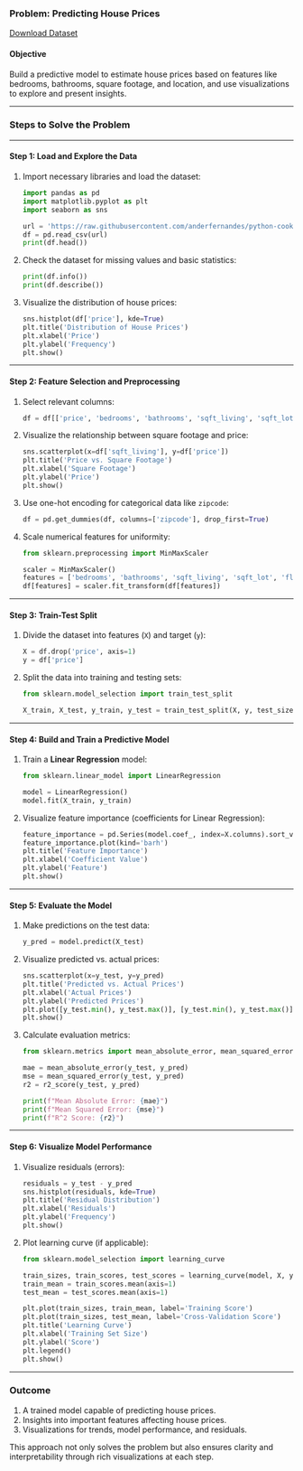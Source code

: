 ### **Problem: Predicting House Prices**

[Download Dataset](home_sales_data-module3-day1.csv)

#### **Objective**
Build a predictive model to estimate house prices based on features like bedrooms, bathrooms, square footage, and location, and use visualizations to explore and present insights.

---

### **Steps to Solve the Problem**

---

#### **Step 1: Load and Explore the Data**

1. Import necessary libraries and load the dataset:
   ```python
   import pandas as pd
   import matplotlib.pyplot as plt
   import seaborn as sns
   
   url = 'https://raw.githubusercontent.com/anderfernandes/python-cookbook/main/datasets/kc_house_data.csv'
   df = pd.read_csv(url)
   print(df.head())
   ```

2. Check the dataset for missing values and basic statistics:
   ```python
   print(df.info())
   print(df.describe())
   ```

3. Visualize the distribution of house prices:
   ```python
   sns.histplot(df['price'], kde=True)
   plt.title('Distribution of House Prices')
   plt.xlabel('Price')
   plt.ylabel('Frequency')
   plt.show()
   ```

---

#### **Step 2: Feature Selection and Preprocessing**

1. Select relevant columns:
   ```python
   df = df[['price', 'bedrooms', 'bathrooms', 'sqft_living', 'sqft_lot', 'floors', 'zipcode']]
   ```

2. Visualize the relationship between square footage and price:
   ```python
   sns.scatterplot(x=df['sqft_living'], y=df['price'])
   plt.title('Price vs. Square Footage')
   plt.xlabel('Square Footage')
   plt.ylabel('Price')
   plt.show()
   ```

3. Use one-hot encoding for categorical data like `zipcode`:
   ```python
   df = pd.get_dummies(df, columns=['zipcode'], drop_first=True)
   ```

4. Scale numerical features for uniformity:
   ```python
   from sklearn.preprocessing import MinMaxScaler
   
   scaler = MinMaxScaler()
   features = ['bedrooms', 'bathrooms', 'sqft_living', 'sqft_lot', 'floors']
   df[features] = scaler.fit_transform(df[features])
   ```

---

#### **Step 3: Train-Test Split**

1. Divide the dataset into features (`X`) and target (`y`):
   ```python
   X = df.drop('price', axis=1)
   y = df['price']
   ```

2. Split the data into training and testing sets:
   ```python
   from sklearn.model_selection import train_test_split
   
   X_train, X_test, y_train, y_test = train_test_split(X, y, test_size=0.2, random_state=42)
   ```

---

#### **Step 4: Build and Train a Predictive Model**

1. Train a **Linear Regression** model:
   ```python
   from sklearn.linear_model import LinearRegression
   
   model = LinearRegression()
   model.fit(X_train, y_train)
   ```

2. Visualize feature importance (coefficients for Linear Regression):
   ```python
   feature_importance = pd.Series(model.coef_, index=X.columns).sort_values()
   feature_importance.plot(kind='barh')
   plt.title('Feature Importance')
   plt.xlabel('Coefficient Value')
   plt.ylabel('Feature')
   plt.show()
   ```

---

#### **Step 5: Evaluate the Model**

1. Make predictions on the test data:
   ```python
   y_pred = model.predict(X_test)
   ```

2. Visualize predicted vs. actual prices:
   ```python
   sns.scatterplot(x=y_test, y=y_pred)
   plt.title('Predicted vs. Actual Prices')
   plt.xlabel('Actual Prices')
   plt.ylabel('Predicted Prices')
   plt.plot([y_test.min(), y_test.max()], [y_test.min(), y_test.max()], color='red', linestyle='--')
   plt.show()
   ```

3. Calculate evaluation metrics:
   ```python
   from sklearn.metrics import mean_absolute_error, mean_squared_error, r2_score
   
   mae = mean_absolute_error(y_test, y_pred)
   mse = mean_squared_error(y_test, y_pred)
   r2 = r2_score(y_test, y_pred)
   
   print(f"Mean Absolute Error: {mae}")
   print(f"Mean Squared Error: {mse}")
   print(f"R^2 Score: {r2}")
   ```

---

#### **Step 6: Visualize Model Performance**

1. Visualize residuals (errors):
   ```python
   residuals = y_test - y_pred
   sns.histplot(residuals, kde=True)
   plt.title('Residual Distribution')
   plt.xlabel('Residuals')
   plt.ylabel('Frequency')
   plt.show()
   ```

2. Plot learning curve (if applicable):
   ```python
   from sklearn.model_selection import learning_curve
   
   train_sizes, train_scores, test_scores = learning_curve(model, X, y, cv=5)
   train_mean = train_scores.mean(axis=1)
   test_mean = test_scores.mean(axis=1)
   
   plt.plot(train_sizes, train_mean, label='Training Score')
   plt.plot(train_sizes, test_mean, label='Cross-Validation Score')
   plt.title('Learning Curve')
   plt.xlabel('Training Set Size')
   plt.ylabel('Score')
   plt.legend()
   plt.show()
   ```

---

### **Outcome**
1. A trained model capable of predicting house prices.
2. Insights into important features affecting house prices.
3. Visualizations for trends, model performance, and residuals.

This approach not only solves the problem but also ensures clarity and interpretability through rich visualizations at each step.